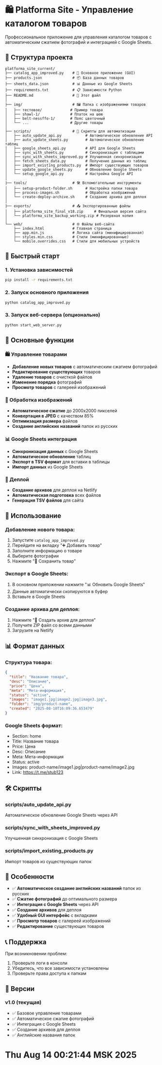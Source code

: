 # 🛍️ Platforma Site - Управление каталогом товаров

Профессиональное приложение для управления каталогом товаров с автоматическим сжатием фотографий и интеграцией с Google Sheets.

## 📁 Структура проекта

```
platforma_site_current/
├── catalog_app_improved.py    # 🚀 Основное приложение (GUI)
├── products.json              # 📦 База данных товаров
├── sheets_data.json           # 📊 Данные из Google Sheets
├── requirements.txt           # 📋 Зависимости Python
├── README.md                  # 📖 Этот файл
│
├── img/                       # 🖼️ Папка с изображениями товаров
│   ├── тестовое/             # Пример товара
│   ├── shawl-1/              # Платок на шею
│   ├── belt-nessffo-1/       # Пояс цветочный
│   └── ...                   # Другие товары
│
├── scripts/                   # 🔧 Скрипты для автоматизации
│   ├── auto_update_api.py           # Автоматическое обновление API
│   ├── auto_update_sheets.py        # Автоматическое обновление таблиц
│   ├── google_sheets_api.py         # API для Google Sheets
│   ├── sync_with_sheets.py          # Синхронизация с таблицами
│   ├── sync_with_sheets_improved.py # Улучшенная синхронизация
│   ├── fetch_sheets_data.py         # Получение данных из таблиц
│   ├── import_existing_products.py  # Импорт существующих товаров
│   ├── update_google_sheets.py      # Обновление Google Sheets
│   └── setup_google_api.py          # Настройка Google API
│
├── tools/                     # 🛠️ Вспомогательные инструменты
│   ├── setup-product-folder.sh      # Настройка папки товара
│   ├── process-images.sh            # Обработка изображений
│   └── create-deploy-archive.sh     # Создание архива для деплоя
│
├── exports/                   # 📤 Экспортированные файлы
│   ├── platforma_site_final_v18.zip     # Финальная версия сайта
│   └── platforma_site_backup_working.zip # Резервная копия
│
└── web/                       # 🌐 Файлы веб-сайта
    ├── index.html             # Главная страница
    ├── app.min.js             # Логика сайта (минифицированная)
    ├── styles.min.css         # Стили (минифицированные)
    └── mobile.overrides.css   # Стили для мобильных устройств
```

## 🚀 Быстрый старт

### 1. Установка зависимостей
```bash
pip install -r requirements.txt
```

### 2. Запуск основного приложения
```bash
python catalog_app_improved.py
```

### 3. Запуск веб-сервера (опционально)
```bash
python start_web_server.py
```

## 📝 Основные функции

### 🛍️ Управление товарами
- **Добавление новых товаров** с автоматическим сжатием фотографий
- **Редактирование существующих** товаров
- **Удаление товаров** с очисткой файлов
- **Изменение порядка** фотографий
- **Просмотр товаров** с галереей изображений

### 📸 Обработка изображений
- **Автоматическое сжатие** до 2000x2000 пикселей
- **Конвертация в JPEG** с качеством 85%
- **Оптимизация размера** файлов
- **Создание английских названий** папок из русских

### 📊 Google Sheets интеграция
- **Синхронизация данных** с Google Sheets
- **Автоматическое обновление** таблиц
- **Экспорт в TSV формат** для вставки в таблицы
- **Импорт данных** из Google Sheets

### 🚀 Деплой
- **Создание архивов** для деплоя на Netlify
- **Автоматическая подготовка** всех файлов
- **Генерация TSV файлов** для сайта

## 🔧 Использование

### Добавление нового товара:
1. Запустите `catalog_app_improved.py`
2. Перейдите на вкладку "➕ Добавить товар"
3. Заполните информацию о товаре
4. Выберите фотографии
5. Нажмите "💾 Сохранить товар"

### Экспорт в Google Sheets:
1. В основном приложении нажмите "📊 Обновить Google Sheets"
2. Данные автоматически скопируются в буфер
3. Вставьте в Google Sheets

### Создание архива для деплоя:
1. Нажмите "🚀 Создать архив для деплоя"
2. Получите ZIP файл со всеми данными
3. Загрузите на Netlify

## 📊 Формат данных

### Структура товара:
```json
{
  "title": "Название товара",
  "desc": "Описание",
  "price": "Цена",
  "meta": "Мета-информация",
  "status": "active",
  "images": "image1.jpg|image2.jpg|image3.jpg",
  "folder": "img/product-name",
  "created": "2025-08-10T16:09:36.653479"
}
```

### Google Sheets формат:
- Section: home
- Title: Название товара
- Price: Цена
- Desc: Описание
- Meta: Мета-информация
- Status: active
- Images: product-name/image1.jpg|product-name/image2.jpg
- Link: https://t.me/stub123

## 🛠️ Скрипты

### scripts/auto_update_api.py
Автоматическое обновление Google Sheets через API

### scripts/sync_with_sheets_improved.py
Улучшенная синхронизация с Google Sheets

### scripts/import_existing_products.py
Импорт товаров из существующих папок

## 🎯 Особенности

- ✅ **Автоматическое создание английских названий** папок из русских
- ✅ **Сжатие фотографий** до оптимального размера
- ✅ **Интеграция с Google Sheets** через API
- ✅ **Создание архивов** для деплоя
- ✅ **Удобный GUI интерфейс** с вкладками
- ✅ **Просмотр товаров** с галереей изображений
- ✅ **Редактирование** существующих товаров

## 📞 Поддержка

При возникновении проблем:
1. Проверьте логи в консоли
2. Убедитесь, что все зависимости установлены
3. Проверьте права доступа к папкам

## 🔄 Версии

### v1.0 (текущая)
- ✅ Базовое управление товарами
- ✅ Автоматическое сжатие фотографий
- ✅ Интеграция с Google Sheets
- ✅ Создание архивов для деплоя
- ✅ Английские названия папок
# Thu Aug 14 00:21:44 MSK 2025
